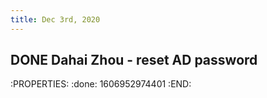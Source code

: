 ```yaml
---
title: Dec 3rd, 2020
---
```


## DONE Dahai Zhou - reset AD password
:PROPERTIES:
:done: 1606952974401
:END:
##
##
##
##
